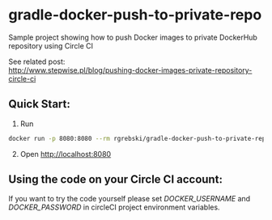 # gradle-docker-push-to-private-repo
Sample project showing how to push Docker images to private DockerHub repository using Circle CI<br>

See related post: <br>
http://www.stepwise.pl/blog/pushing-docker-images-private-repository-circle-ci


## Quick Start:
1)  Run
```bash
docker run -p 8080:8080 --rm rgrebski/gradle-docker-push-to-private-repo:v.0.1.0
```
2)  Open <a href="http://localhost:8080">http://localhost:8080</a>

## Using the code on your Circle CI account:
If you want to try the code yourself please set *DOCKER_USERNAME* and *DOCKER_PASSWORD* in circleCI project environment variables.
